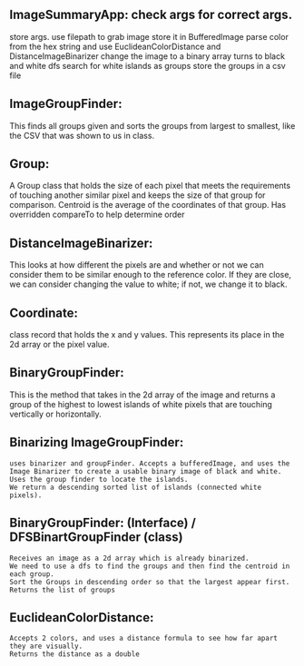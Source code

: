 
## ImageSummaryApp: check args for correct args.
store args.
use filepath to grab image store it in BufferedImage 
parse color from the hex string and use EuclideanColorDistance and DistanceImageBinarizer 
change the image to a binary array turns to black and white
dfs search for white islands as groups
store the groups in a csv file

## ImageGroupFinder:

This finds all groups given and sorts the groups from largest to smallest, like the CSV that was shown to us in class.

## Group:

A Group class that holds the size of each pixel that meets the requirements of touching another similar pixel and keeps the size of that group for comparison. Centroid is the average of the coordinates of that group. Has overridden compareTo to help determine order

## DistanceImageBinarizer:

This looks at how different the pixels are and whether or not we can consider them to be similar enough to the reference color. If they are close, we can consider changing the value to white; if not, we change it to black.

## Coordinate:

class record that holds the x and y values. This represents its place in the 2d array or the pixel value.

## BinaryGroupFinder:

This is the method that takes in the 2d array of the image and returns a group of the highest to lowest islands of white pixels that are touching vertically or horizontally.

## Binarizing ImageGroupFinder: 
    uses binarizer and groupFinder. Accepts a bufferedImage, and uses the Image Binarizer to create a usable binary image of black and white. 
    Uses the group finder to locate the islands. 
    We return a descending sorted list of islands (connected white pixels).

## BinaryGroupFinder: (Interface) / DFSBinartGroupFinder (class)
	Receives an image as a 2d array which is already binarized.
	We need to use a dfs to find the groups and then find the centroid in each group.
	Sort the Groups in descending order so that the largest appear first. 
	Returns the list of groups

## EuclideanColorDistance:
	Accepts 2 colors, and uses a distance formula to see how far apart they are visually.
	Returns the distance as a double
